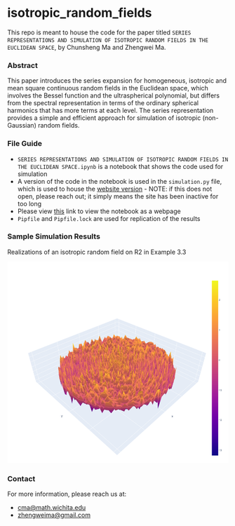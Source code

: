 # isotropic_random_fields

This repo is meant to house the code for the paper titled `SERIES REPRESENTATIONS AND SIMULATION OF ISOTROPIC RANDOM FIELDS IN THE EUCLIDEAN SPACE`, by Chunsheng Ma and Zhengwei Ma.

### Abstract

This paper introduces the series expansion for homogeneous, isotropic and mean square
continuous random fields in the Euclidean space, which involves the Bessel function and the ultraspherical
polynomial, but differs from the spectral representation in terms of the ordinary spherical harmonics
that has more terms at each level. The series representation provides a simple and efficient approach
for simulation of isotropic (non-Gaussian) random fields.

### File Guide

* `SERIES REPRESENTATIONS AND SIMULATION OF ISOTROPIC RANDOM FIELDS IN THE EUCLIDEAN SPACE.ipynb` is a notebook that shows the code used for simulation
* A version of the code in the notebook is used in the `simulation.py` file, which is used to house the [website version](https://share.streamlit.io/wmaucla/isotropic_random_fieldsi/main/simulation.py) - NOTE: if this does not open, please reach out; it simply means the site has been inactive for too long
* Please view [this](https://nbviewer.jupyter.org/github/wmaucla/isotropic_random_fields/blob/main/SERIES%20REPRESENTATIONS%20AND%20SIMULATION%20OF%20ISOTROPIC%20RANDOM%20FIELDS%20IN%20THE%20EUCLIDEAN%20SPACE.ipynb?flush_cache=true) link to view the notebook as a webpage
* `Pipfile` and `Pipfile.lock` are used for replication of the results

### Sample Simulation Results

Realizations of an isotropic random field on R2 in Example 3.3

![](images/example_plot.png)

### Contact
For more information, please reach us at:
* cma@math.wichita.edu
* zhengweima@gmail.com